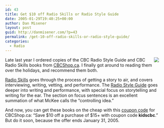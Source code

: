 ```yaml
---
id: 43
title: Get $10 off Radio Skills or Radio Style Guide
date: 2005-01-29T19:40:25+00:00
author: Dan Misener
layout: post
guid: http://danmisener.com/?p=43
permalink: /get-10-off-radio-skills-or-radio-style-guide/
categories:
  - Radio
---
```

<img src="http://www.cbcshop.ca/CBC/images/products/cpgen/cpgen00016(125).jpg" align="right" />Late last year I ordered copies of the CBC Radio Style Guide and CBC Radio Skills books from [CBCShop.ca](http://www.cbcshop.ca). I finally got around to reading them over the holidays, and recommend them both.

[Radio Skills](http://www.cbcshop.ca/CBC/shopping/product.aspx?Product_ID=CPGEN00016&Variant_ID=1748&lang=en-CA) goes through the process of getting a story to air, and covers interviewing, writing, vetting, and performance. The [Radio Style Guide](http://www.cbcshop.ca/CBC/shopping/product.aspx?Product_ID=CPGEN00017&Variant_ID=1804&lang=en-CA) goes deeper into writing and performance, with special focus on storytelling and writing for the ear. The section on focus sentences is an excellent summation of what McKee calls the &#8220;controlling idea.&#8221;

And now, you can get these books on the cheap with this [coupon code](http://www.redflagdeals.com/deals/main.php/coupons) for CBCShop.ca: &#8220;Save $10 off a purchase of $15+ with coupon code **kidscbc**.&#8221; But do it soon, because the offer ends January 31, 2005.